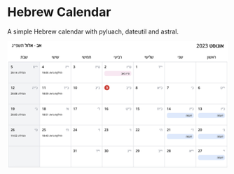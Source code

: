 # Hebrew Calendar

A simple Hebrew calendar with pyluach, dateutil and astral.

![Example](./assets/example.png)
